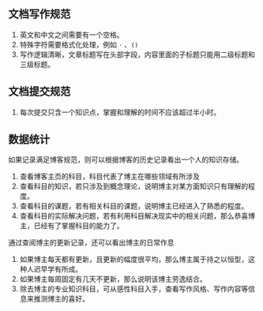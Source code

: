 ## 文档写作规范

1. 英文和中文之间需要有一个空格。
2. 特殊字符需要格式化处理，例如 `·` 、`()` 
3. 写作逻辑清晰，文章标题写在头部字段，内容里面的子标题只能用二级标题和三级标题。

## 文档提交规范

1. 每次提交只含一个知识点，掌握和理解的时间不应该超过半小时。

## 数据统计

如果记录满足博客规范，则可以根据博客的历史记录看出一个人的知识存储。

1. 查看博客主页的科目，科目代表了博主在哪些领域有所涉及
2. 查看科目的知识，若只涉及到概念理论，说明博主对某方面知识只有理解的程度。
3. 查看科目的课题，若有相关科目的课题，说明博主已经进入了熟悉的程度。
4. 查看科目的实际解决问题，若有利用科目解决现实中的相关问题，那么恭喜博主，已经有了掌握科目的能力了。

通过查阅博主的更新记录，还可以看出博主的日常作息

1. 如果博主每天都有更新，且更新的幅度很平均，那么博主属于持之以恒型，这种人迟早学有所成。
2. 如果博主每周固定有几天不更新，那么说明该博主劳逸结合。
3. 除去博主的专业知识科目，可从感性科目入手，查看写作风格、写作内容等信息来推测博主的喜好。